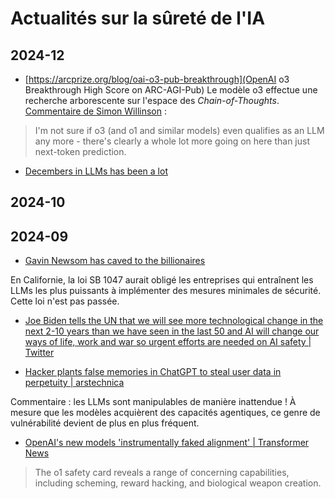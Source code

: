 
# Actualités sur la sûreté de l'IA

## 2024-12

- [https://arcprize.org/blog/oai-o3-pub-breakthrough](OpenAI o3 Breakthrough High Score on ARC-AGI-Pub)
Le modèle o3 effectue une recherche arborescente sur l'espace des _Chain-of-Thoughts_. [Commentaire de Simon Willinson](https://simonwillison.net/2024/Dec/20/openai-o3-breakthrough/) :
> I'm not sure if o3 (and o1 and similar models) even qualifies as an LLM any more - there's clearly a whole lot more going on here than just next-token prediction.

- [Decembers in LLMs has been a lot](https://simonwillison.net/2024/Dec/20/december-in-llms-has-been-a-lot/)


## 2024-10


## 2024-09

- [Gavin Newsom has caved to the billionaires](https://www.transformernews.ai/p/gavin-newsom-1047-veto)

En Californie, la loi SB 1047 aurait obligé les entreprises qui entraînent les LLMs les plus puissants à implémenter des mesures minimales de sécurité. Cette loi n'est pas passée.

- [Joe Biden tells the UN that we will see more technological change in the next 2-10 years than we have seen in the last 50 and AI will change our ways of life, work and war so urgent efforts are needed on AI safety | Twitter](https://x.com/tsarnick/status/1838721620808208884)

- [Hacker plants false memories in ChatGPT to steal user data in perpetuity | arstechnica](https://arstechnica.com/security/2024/09/false-memories-planted-in-chatgpt-give-hacker-persistent-exfiltration-channel/)

Commentaire : les LLMs sont manipulables de manière inattendue ! À mesure que les modèles acquièrent des capacités agentiques, ce genre de vulnérabilité devient de plus en plus fréquent.

- [OpenAI's new models 'instrumentally faked alignment' | Transformer News](https://www.transformernews.ai/p/openai-o1-alignment-faking)
> The o1 safety card reveals a range of concerning capabilities, including scheming, reward hacking, and biological weapon creation.